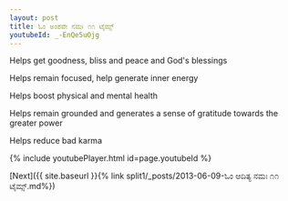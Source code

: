 ```yaml
---
layout: post
title: ಓಂ ಅಂಶವೇ ನಮಃ ೧೧ ಟೈಮ್ಸ್
youtubeId: _-EnQe5uOjg
---
```

 
 
Helps get goodness, bliss and peace and God's blessings
 
Helps remain focused, help generate inner energy 
 
Helps boost physical and mental health 
 
Helps remain grounded and generates a sense of gratitude towards the greater power 
 
Helps reduce bad karma
 
 
 
 


{% include youtubePlayer.html id=page.youtubeId %}
 
[Next]({{ site.baseurl }}{% link  split1/_posts/2013-06-09-ಓಂ ಆದಿತ್ಯ ನಮಃ ೧೧ ಟೈಮ್ಸ್.md%})
 
